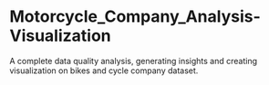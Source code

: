 # Motorcycle_Company_Analysis-Visualization
A complete data quality analysis, generating insights and creating visualization on bikes and cycle company dataset.
